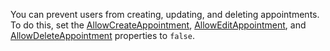 You can prevent users from creating, updating, and deleting appointments. To do this, set the [AllowCreateAppointment](https://docs.devexpress.com/Blazor/DevExpress.Blazor.DxScheduler.AllowCreateAppointment), [AllowEditAppointment](https://docs.devexpress.com/Blazor/DevExpress.Blazor.DxScheduler.AllowEditAppointment), and [AllowDeleteAppointment](https://docs.devexpress.com/Blazor/DevExpress.Blazor.DxScheduler.AllowDeleteAppointment) properties to `false`.